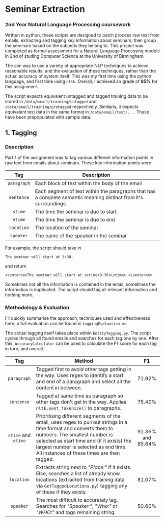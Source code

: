 # Seminar Extraction
### 2nd Year Natural Language Processing coursework

Written in python, these scripts are designed to batch process raw text from emails, extracting and tagging key information about seminars, then group the seminars based on the subjects they belong to.
This project was completed as formal assessment for a Natural Language Processing module in 2nd of studing Computer Science at the University of Birmingham.

The aim was to use a variety of appropriate NLP techniques to achieve reasonable results, and the evaluation of these techniques, rather than the actual accuracy of system itself.
This was my first time using the python language, and first time using `nltk`.
Overall, I achieved an grade of __95%__ for this assignment.

The script expects equivalent untagged and tagged training data to be stored in `/data/email/training/untagged` and `/data/email/training/pretagged` respectively. 
Similarly, it expects equivalent test data in the same format in `/data/email/test/...`.
These have been prepopulated with sample data.

## 1. Tagging
### Description
Part 1 of the assignment was to tag various different information points in raw text from emails about seminars.
These key information points were:

| Tag         | Description |
|:-----------:| ----------- |
| `paragraph` | Each block of text within the body of the email |
| `sentence`  | Each segment of text within the paragraphs that has a complete semantic meaning distinct from it's surroundings |
| `stime`     | The time the seminar is due to start |
| `etime`     | The time the seminar is due to end |
| `location`  | The location of the seminar |
| `speaker`   | The name of the speaker in the seminar |

For example, the script should take in 

`The seminar will start at 3:30.`

and return 

`<sentence>The seminar will start at <stime>3:30<\stime>.<\sentence>`

Sometimes not all the information is contained in the email, sometimes the information is duplicated. 
The script should tag all relevant information and nothing more.

### Methodology & Evaluation
I'll quickly summarise the approach, techniques used and effectiveness here;
a full evaluation can be found in `taggingEvaluation.md`.

The actual tagging itself takes place within `EntityTagging.py`.
The script cycles through all found emails and searches for each tag one by one.
After this, `AccuracyCalculator` can be used to calculate the F1 score for each tag in turn, and overall.

| Tag                 | Method | F1 |
|:-------------------:| ------ |:---:|
| `paragraph`         | Tagged first to avoid other tags getting in the way. Uses regex to identify a start and end of a paragraph and select all the content in between. | 71.92% |
| `sentence`          | Tagged at same time as paragraph so other tags don't get in the way. Applies `nltk.sent_tokenize()` to paragraphs. | 75.40%
| `stime` and `etime` | Prioritising different segments of the email, uses regex to pull out strings in a time format and converts them to numbers. The smallest number is selected as start time and (if it exists) the largest number is selected as end time. All instances of these times are then tagged. | 91.36% and 85.64%
| `location`          | Extracts string next to _"Place:"_ if it exists. Else, searches a list of already know locations (extracted from training data via `GetTaggedLocations.py`) tagging any of these if they exists. | 81.07%
| `speaker`           | The most difficult to accurately tag. Searches for _"Speaker:"_, _"Who:"_ or _"WHO:"_ and tags remaining string. | 50.60% 
